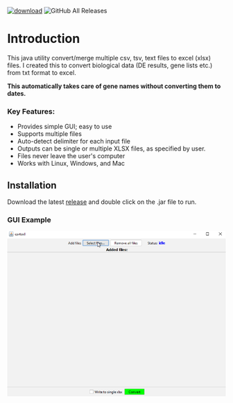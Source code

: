 [![download](https://img.shields.io/badge/%E2%86%93-Download%20Latest%20Version-success)](https://github.com/urmi-21/csvtoxl/releases)
![GitHub All Releases](https://img.shields.io/github/downloads/urmi-21/csvtoxl/total?label=GitHub%20downloads&style=flat-square)

# Introduction
This java utility convert/merge multiple csv, tsv, text files to excel (xlsx) files. I created this to convert biological data (DE results, gene lists etc.) from txt format to excel.

**This automatically takes care of gene names without converting them to dates.**

### Key Features:

* Provides simple GUI; easy to use
* Supports multiple files
* Auto-detect delimiter for each input file
* Outputs can be single or multiple XLSX files, as specified by user.
* Files never leave the user's computer
* Works with Linux, Windows, and Mac

## Installation
Download the latest [release](https://github.com/urmi-21/csvtoxl/releases/latest) and double click on the .jar file to run.

### GUI Example

![alt text](https://raw.githubusercontent.com/urmi-21/csvtoxl/master/images/csvtoxl_gui.gif)
